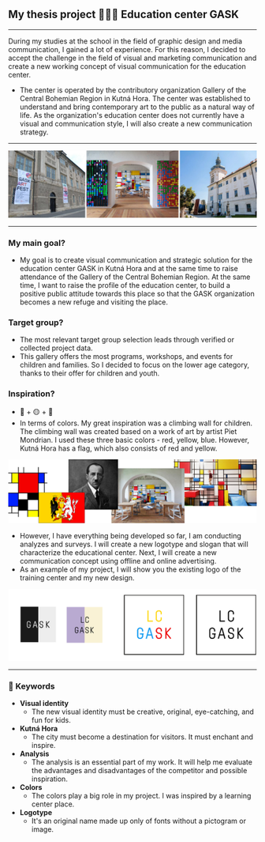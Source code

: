 ## My thesis project 💁🏼‍♀️ Education center GASK
---
During my studies at the school in the field of graphic design and media communication, I gained a lot of experience. For this reason, I decided to accept the challenge in the field of visual and marketing communication and create a new working concept of visual communication for the education center. 

- The center is operated by the contributory organization Gallery of the Central Bohemian Region in Kutná Hora. The center was established to understand and bring contemporary art to the public as a natural way of life. As the organization's education center does not currently have a visual and communication style, I will also create a new communication strategy.

---
![image](gask.jpg)

---
### My main goal?
- My goal is to create visual communication and strategic solution for the education center GASK in Kutná Hora and at the same time to raise attendance of the Gallery of the Central Bohemian Region. At the same time, I want to raise the profile of the education center, to build a positive public attitude towards this place so that the GASK organization becomes a new refuge and visiting the place.

### Target group?
- The most relevant target group selection leads through verified or collected project data.
- This gallery offers the most programs, workshops, and events for children and families. So I decided to focus on the lower age category, thanks to their offer for children and youth.

### Inspiration?
- 🔴 + 🟡 + 🔵
- In terms of colors. My great inspiration was a climbing wall for children. The climbing wall was created based on a work of art by artist Piet Mondrian. I used these three basic colors - red, yellow, blue. However, Kutná Hora has a flag, which also consists of red and yellow.

![image](gask1.jpg)

- However, I have everything being developed so far, I am conducting analyzes and surveys. I will create a new logotype and slogan that will characterize the educational center. Next, I will create a new communication concept using offline and online advertising.
- As an example of my project, I will show you the existing logo of the training center and my new design.

![image](logo.jpg)

---
### 🔑 Keywords
- **Visual identity**
  - The new visual identity must be creative, original, eye-catching, and fun for kids.
- **Kutná Hora**
  - The city must become a destination for visitors. It must enchant and inspire.
- **Analysis**
  - The analysis is an essential part of my work. It will help me evaluate the advantages and disadvantages of the competitor and possible inspiration.
- **Colors**
  - The colors play a big role in my project. I was inspired by a learning center place.
- **Logotype**
  - It's an original name made up only of fonts without a pictogram or image.
